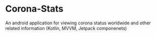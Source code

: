 # Corona-Stats
An android application for viewing corona status worldwide and other related information (Kotlin, MVVM, Jetpack componenets)
